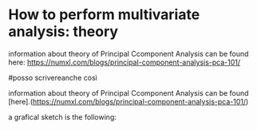# How to perform multivariate analysis: theory 

information about theory of Principal Ccomponent Analysis can be found here:
https://numxl.com/blogs/principal-component-analysis-pca-101/

#posso scrivereanche così 

information about theory of Principal Ccomponent Analysis can be found [here].(https://numxl.com/blogs/principal-component-analysis-pca-101/)

a grafical sketch is the following: 
